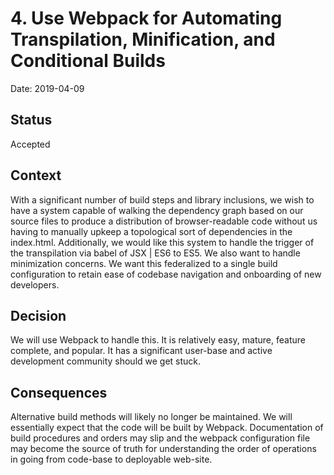 # 4. Use Webpack for Automating Transpilation, Minification, and Conditional Builds

Date: 2019-04-09

## Status

Accepted

## Context

With a significant number of build steps and library inclusions, we wish to have a system capable of walking the dependency graph based on our source files to produce a distribution of browser-readable code without us having to manually upkeep a topological sort of dependencies in the index.html. Additionally, we would like this system to handle the trigger of the transpilation via babel of JSX | ES6 to ES5. We also want to handle minimization concerns. We want this federalized to a single build configuration to retain ease of codebase navigation and onboarding of new developers.

## Decision

We will use Webpack to handle this. It is relatively easy, mature, feature complete, and popular. It has a significant user-base and active development community should we get stuck.

## Consequences

Alternative build methods will likely no longer be maintained. We will essentially expect that the code will be built by Webpack. Documentation of build procedures and orders may slip and the webpack configuration file may become the source of truth for understanding the order of operations in going from code-base to deployable web-site.